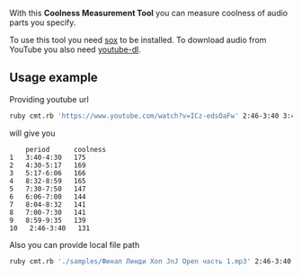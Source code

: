 With this **Coolness Measurement Tool** you can measure coolness of audio parts you specify.

To use this tool you need [sox](http://sox.sourceforge.net/) to be installed. To download audio from YouTube you also need [youtube-dl](https://rg3.github.io/youtube-dl/).
## Usage example
Providing youtube url
```bash
ruby cmt.rb 'https://www.youtube.com/watch?v=ICz-edsOaFw' 2:46-3:40 3:40-4:30 4:30-5:17 5:17-6:06 6:06-7:00 7:00-7:30 7:30-7:50 8:04-8:32 8:32-8:59 8:59-9:35
```

will give you
```
    period      coolness
1   3:40-4:30   175
2   4:30-5:17   169
3   5:17-6:06   166
4   8:32-8:59   165
5   7:30-7:50   147
6   6:06-7:00   144
7   8:04-8:32   141
8   7:00-7:30   141
9   8:59-9:35   139
10   2:46-3:40   131
```

Also you can provide local file path
```bash
ruby cmt.rb './samples/Финал Линди Хоп JnJ Open часть 1.mp3' 2:46-3:40 3:40-4:30 4:30-5:17 5:17-6:06 6:06-7:00 7:00-7:30 7:30-7:50 8:04-8:32 8:32-8:59 8:59-9:35
```
